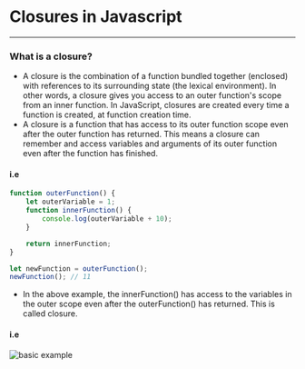 # Closures in Javascript

---

### What is a closure?
- A closure is the combination of a function bundled together (enclosed) with references to its surrounding state (the lexical environment). In other words, a closure gives you access to an outer function's scope from an inner function. In JavaScript, closures are created every time a function is created, at function creation time.
- A closure is a function that has access to its outer function scope even after the outer function has returned. This means a closure can remember and access variables and arguments of its outer function even after the function has finished.

#### i.e
```javascript
function outerFunction() {
    let outerVariable = 1;
    function innerFunction() {
        console.log(outerVariable + 10);
    }

    return innerFunction;
}

let newFunction = outerFunction();
newFunction(); // 11
```

- In the above example, the innerFunction() has access to the variables in the outer scope even after the outerFunction() has returned. This is called closure.

#### i.e

![basic example](./assets/closures/01_simple_example.gif)